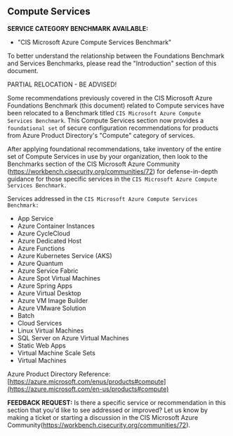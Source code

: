 ## Compute Services

**SERVICE CATEGORY BENCHMARK AVAILABLE:**

  - "CIS Microsoft Azure Compute Services Benchmark"

To better understand the relationship between the Foundations Benchmark and Services Benchmarks, please read the "Introduction" section of this document.

PARTIAL RELOCATION - BE ADVISED!

Some recommendations previously covered in the CIS Microsoft Azure Foundations Benchmark (this document) related to Compute services have been relocated to a Benchmark titled `CIS Microsoft Azure Compute Services Benchmark`. This Compute Services section now provides a `foundational set` of secure configuration recommendations for products from Azure Product Directory's "Compute" category of services.

After applying foundational recommendations, take inventory of the entire set of Compute Services in use by your organization, then look to the Benchmarks section of the CIS Microsoft Azure Community (https://workbench.cisecurity.org/communities/72) for defense-in-depth guidance for those specific services in the `CIS Microsoft Azure Compute Services Benchmark.`

Services addressed in the `CIS Microsoft Azure Compute Services Benchmark:`

- App Service
- Azure Container Instances
- Azure CycleCloud
- Azure Dedicated Host
- Azure Functions
- Azure Kubernetes Service (AKS)
- Azure Quantum
- Azure Service Fabric
- Azure Spot Virtual Machines
- Azure Spring Apps
- Azure Virtual Desktop
- Azure VM Image Builder
- Azure VMware Solution
- Batch
- Cloud Services
- Linux Virtual Machines
- SQL Server on Azure Virtual Machines
- Static Web Apps
- Virtual Machine Scale Sets
- Virtual Machines

Azure Product Directory Reference: [https://azure.microsoft.com/enus/products#compute](https://azure.microsoft.com/en-us/products#compute)

**FEEDBACK REQUEST:** Is there a specific service or recommendation in this section that you'd like to see addressed or improved? Let us know by making a ticket or starting a discussion in the CIS Microsoft Azure Community(https://workbench.cisecurity.org/communities/72).
